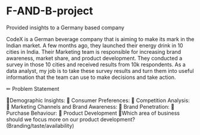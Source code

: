 # F-AND-B-project
Provided insights to a Germany based company

CodeX is a German beverage company that is aiming to make its mark in the Indian market. A few months ago, they launched their energy drink in 10 cities in India. Their Marketing team is responsible for increasing brand awareness, market share, and product development. They conducted a survey in those 10 cities and received results from 10k respondents. As a data analyst, my job is to take these survey results and turn them into useful information that the team can use to make decisions and take action.

✏ Problem Statement

🔹Demographic Insights:
🔹 Consumer Preferences:
🔹 Competition Analysis:
🔹 Marketing Channels and Brand Awareness:
🔹 Brand Penetration:
🔹 Purchase Behaviour:
🔹 Product Development
🔹Which area of business should we focus more on our product development? 
(Branding/taste/availability)
